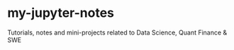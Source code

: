 # my-jupyter-notes
Tutorials, notes and mini-projects related to Data Science, Quant Finance &amp; SWE
